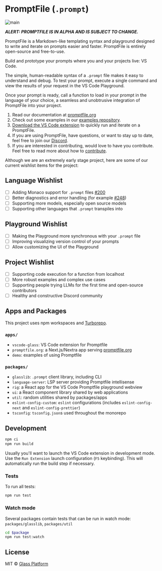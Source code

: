 # PromptFile (`.prompt`)

![main](https://github.com/glass-platform/promptfile/actions/workflows/main.yml/badge.svg)

_**ALERT: PROMPTFILE IS IN ALPHA AND IS SUBJECT TO CHANGE.**_

PromptFile is a Markdown-like templating syntax and playground designed to write and iterate on prompts easier and faster. PromptFile is entirely open-source and free-to-use.

Build and prototype your prompts where you and your projects live: VS Code.

The simple, human-readable syntax of a `.prompt` file makes it easy to understand and debug. To test your prompt, execute a single command and view the results of your request in the VS Code Playground.

Once your prompt is ready, call a function to load in your prompt in the language of your choice, a seamless and unobtrusive integration of PromptFile into your project.

1. Read our documentation at [promptfile.org](https://promptfile.org)
2. Check out some examples in our [examples repository](https://github.com/glass-platform/promptfile/tree/main/apps/demo/examples).
3. [Download the VS Code extension](http://vscode.glass) to quickly run and iterate on a PromptFile.
4. If you are using PromptFile, have questions, or want to stay up to date, feel free to join our [Discord](https://discord.com/invite/H64PFP2DCc).
5. If you are interested in contributing, would love to have you contribute. Feel free to read more about how to [contribute](/CONTRIBUTING.md).

Although we are an extremely early stage project, here are some of our current wishlist items for the project:

## Language Wishlist

- [ ] Adding Monaco support for `.prompt` files [#200](https://github.com/glass-platform/promptfile/issues/200)
- [ ] Better diagnostics and error handling (for example [#248](https://github.com/glass-platform/promptfile/issues/248))
- [ ] Supporting more models, especially open source models
- [ ] Supporting other languages that `.prompt` transpiles into

## Playground Wishlist

- [ ] Making the Playground more synchronous with your `.prompt` file
- [ ] Improving visualizing version control of your prompts
- [ ] Allow customizing the UI of the Playground

## Project Wishlist

- [ ] Supporting code execution for a function from localhost
- [ ] More robust examples and complex use cases
- [ ] Supporting people trying LLMs for the first time and open-source contributors
- [ ] Healthy and constructive Discord community

## Apps and Packages

This project uses npm workspaces and [Turborepo](https://turbo.build/).

### `apps/`

- `vscode-glass`: VS Code extension for Promptfile
- `promptfile.org`: a Next.js/Nextra app serving [promptfile.org](https://promptfile.org/)
- `demo`: examples of using Promptfile

### `packages/`

- `glasslib`: `.prompt` client library, including CLI
- `language-server`: LSP server providing Promptfile intellisense
- `rig`: a React app for the VS Code Promptfile playground webview
- `ui`: a React component library shared by web applications
- `util`: random utilities shared by packages/apps
- `eslint-config-custom`: `eslint` configurations (includes `eslint-config-next` and `eslint-config-prettier`)
- `tsconfig`: `tsconfig.json`s used throughout the monorepo

## Development

```bash
npm ci
npm run build
```

Usually you'll want to launch the VS Code extension in development mode. Use the `Run Extension` launch configuration (`F5` keybinding). This will automatically run the build step if necessary.

### Tests

To run all tests:

```bash
npm run test
```

### Watch mode

Several packages contain tests that can be run in watch mode: `packages/glasslib`, `packages/util`

```bash
cd $package
npm run test:watch
```

## License

MIT © [Glass Platform](https://platform.glass)
